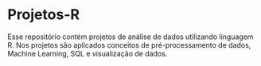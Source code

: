 # Projetos-R

Esse repositório contém projetos de análise de dados utilizando linguagem R.
Nos projetos são aplicados conceitos de pré-processamento de dados, Machine Learning, SQL e visualização de dados.

